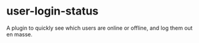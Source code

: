 # user-login-status
A plugin to quickly see which users are online or offline, and log them out en masse.
